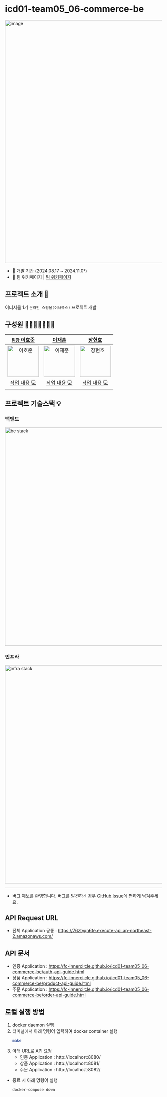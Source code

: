 # icd01-team05_06-commerce-be
<img width="779" alt="image" src="https://github.com/user-attachments/assets/ddf08a52-1a92-40a1-99e9-df6c606b70e5">


- 🚚 개발 기간 (2024.08.17 ~ 2024.11.07)
- 📝 팀 위키페이지 | [팀 위키페이지](https://github.com/FC-InnerCircle/icd01-team05_06-commerce-be/wiki)

## 프로젝트 소개 📝
이너서클 1기 `온라인 쇼핑몰(이너북스)` 프로젝트 개발

## 구성원 👨‍👨‍👧‍👧👩‍👦‍👦
|  [`팀장` 이호준](https://github.com/psh10066)|  [이재훈](https://github.com/hun-cloud)  |  [장현호](https://github.com/hyunolike)  | 
| :----------: |  :--------:  |  :--------:  |  
| <img src="https://avatars.githubusercontent.com/psh10066" width=100px alt="이호준"/>| <img src="https://avatars.githubusercontent.com/hun-cloud" width=100px alt="이재훈"/>  | <img src="https://avatars.githubusercontent.com/hyunolike" width=100px alt="장현호"/> |
|<a href="https://github.com/FC-InnerCircle/icd01-team05_06-commerce-be/commits/main?author=psh10066" title="Code">작업 내용 💻</a>|<a href="https://github.com/FC-InnerCircle/icd01-team05_06-commerce-be/commits/main?author=hun-cloud" title="Code">작업 내용 💻</a>|<a href="https://github.com/FC-InnerCircle/icd01-team05_06-commerce-be/commits/main?author=hyunolike" title="Code">작업 내용 💻</a>|

## 프로젝트 기술스택 💡
### 백엔드 
<img width="700" alt="be stack" src="https://github.com/user-attachments/assets/9c8fe3b2-bd59-4942-a926-97e665ff5455">

### 인프라 
<img width="700" alt="infra stack" src="https://github.com/user-attachments/assets/236f249b-2311-4c8b-b9f6-08883a663f3f">

---

- 버그 제보를 환영합니다. 버그를 발견하신 경우 [GitHub Issue](https://github.com/FC-InnerCircle/icd01-team05_06-commerce-be/issues)에 편하게
  남겨주세요.

<!-- ## 기술 스택

```
Kotlin 1.9.24 & JDK 21
Spring Boot 3.3.2
Gradle 8.8

MySQL
Spring Data JPA
Kotlin JDSL
Redis

JUnit5
RestDocs
```
--> 

## API Request URL
- 전체 Application 공통 : https://76ztyqn6fe.execute-api.ap-northeast-2.amazonaws.com/

## API 문서
- 인증 Application : https://fc-innercircle.github.io/icd01-team05_06-commerce-be/auth-api-guide.html
- 상품 Application : https://fc-innercircle.github.io/icd01-team05_06-commerce-be/product-api-guide.html
- 주문 Application : https://fc-innercircle.github.io/icd01-team05_06-commerce-be/order-api-guide.html

## 로컬 실행 방법

1. docker daemon 실행
2. 터미널에서 아래 명령어 입력하여 docker container 실행
    ```bash
    make
    ```
3. 아래 URL로 API 요청
    - 인증 Application : http://localhost:8080/
    - 상품 Application : http://localhost:8081/
    - 주문 Application : http://localhost:8082/

- 종료 시 아래 명령어 실행
    ```
    docker-compose down
    ```
